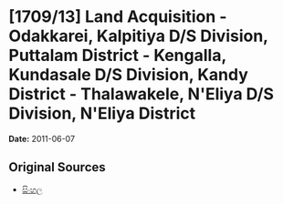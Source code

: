 # [1709/13] Land Acquisition - Odakkarei, Kalpitiya D/S Division, Puttalam District - Kengalla, Kundasale D/S Division, Kandy District - Thalawakele, N'Eliya D/S Division, N'Eliya District

**Date:** 2011-06-07

## Original Sources

- [සිංහල](https://documents.gov.lk/view/extra-gazettes/2011/6/1709-13_S.pdf)
